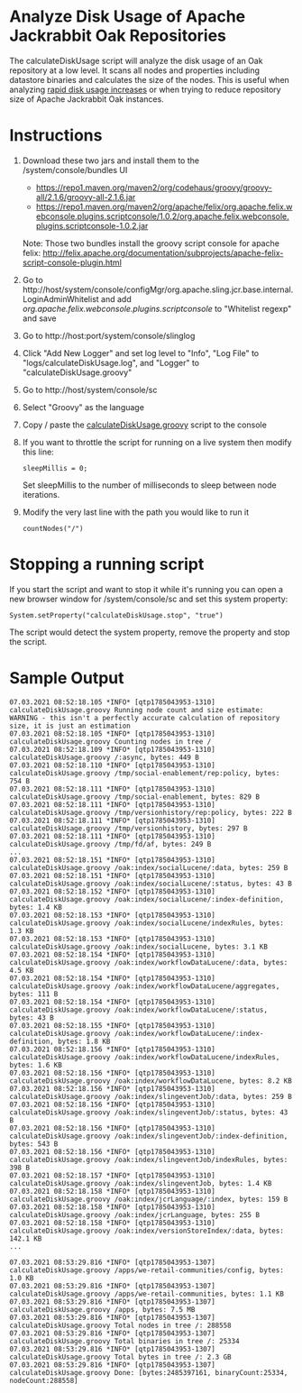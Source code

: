 # Analyze Disk Usage of Apache Jackrabbit Oak Repositories
The calculateDiskUsage script will analyze the disk usage of an Oak repository at a low level.  It scans all nodes and properties including datastore binaries and calculates the size of the nodes.
This is useful when analyzing [rapid disk usage increases](https://helpx.adobe.com/experience-manager/kb/analyze-unusual-repository-growth.html) or when trying to reduce repository size of Apache Jackrabbit Oak instances.

# Instructions
1. Download these two jars and install them to the /system/console/bundles UI
    * https://repo1.maven.org/maven2/org/codehaus/groovy/groovy-all/2.1.6/groovy-all-2.1.6.jar
    * https://repo1.maven.org/maven2/org/apache/felix/org.apache.felix.webconsole.plugins.scriptconsole/1.0.2/org.apache.felix.webconsole.plugins.scriptconsole-1.0.2.jar

    Note: Those two bundles install the groovy script console for apache felix:
    http://felix.apache.org/documentation/subprojects/apache-felix-script-console-plugin.html
2. Go to http://host/system/console/configMgr/org.apache.sling.jcr.base.internal.LoginAdminWhitelist
and add _org.apache.felix.webconsole.plugins.scriptconsole_ to "Whitelist regexp" and save
3. Go to http://host:port/system/console/slinglog
4. Click "Add New Logger" and set log level to "Info", "Log File" to "logs/calculateDiskUsage.log", and "Logger" to "calculateDiskUsage.groovy"
5. Go to http://host/system/console/sc
6. Select "Groovy" as the language
7. Copy / paste the [calculateDiskUsage.groovy](calculateDiskUsage.groovy) script to the console
8. If you want to throttle the script for running on a live system then modify this line:
   ```
   sleepMillis = 0;
   ```
   Set sleepMillis to the number of milliseconds to sleep between node iterations.
   
9. Modify the very last line with the path you would like to run it
   ```
   countNodes("/")
   ```
   
# Stopping a running script
If you start the script and want to stop it while it's running you can open a new browser window for /system/console/sc and set this system property:
```
System.setProperty("calculateDiskUsage.stop", "true")
```
The script would detect the system property, remove the property and stop the script.


# Sample Output
```
07.03.2021 08:52:18.105 *INFO* [qtp1785043953-1310] calculateDiskUsage.groovy Running node count and size estimate: WARNING - this isn't a perfectly accurate calculation of repository size, it is just an estimation
07.03.2021 08:52:18.105 *INFO* [qtp1785043953-1310] calculateDiskUsage.groovy Counting nodes in tree /
07.03.2021 08:52:18.109 *INFO* [qtp1785043953-1310] calculateDiskUsage.groovy /:async, bytes: 449 B
07.03.2021 08:52:18.110 *INFO* [qtp1785043953-1310] calculateDiskUsage.groovy /tmp/social-enablement/rep:policy, bytes: 754 B
07.03.2021 08:52:18.111 *INFO* [qtp1785043953-1310] calculateDiskUsage.groovy /tmp/social-enablement, bytes: 829 B
07.03.2021 08:52:18.111 *INFO* [qtp1785043953-1310] calculateDiskUsage.groovy /tmp/versionhistory/rep:policy, bytes: 222 B
07.03.2021 08:52:18.111 *INFO* [qtp1785043953-1310] calculateDiskUsage.groovy /tmp/versionhistory, bytes: 297 B
07.03.2021 08:52:18.111 *INFO* [qtp1785043953-1310] calculateDiskUsage.groovy /tmp/fd/af, bytes: 249 B
...
07.03.2021 08:52:18.151 *INFO* [qtp1785043953-1310] calculateDiskUsage.groovy /oak:index/socialLucene/:data, bytes: 259 B
07.03.2021 08:52:18.151 *INFO* [qtp1785043953-1310] calculateDiskUsage.groovy /oak:index/socialLucene/:status, bytes: 43 B
07.03.2021 08:52:18.152 *INFO* [qtp1785043953-1310] calculateDiskUsage.groovy /oak:index/socialLucene/:index-definition, bytes: 1.4 KB
07.03.2021 08:52:18.153 *INFO* [qtp1785043953-1310] calculateDiskUsage.groovy /oak:index/socialLucene/indexRules, bytes: 1.3 KB
07.03.2021 08:52:18.153 *INFO* [qtp1785043953-1310] calculateDiskUsage.groovy /oak:index/socialLucene, bytes: 3.1 KB
07.03.2021 08:52:18.154 *INFO* [qtp1785043953-1310] calculateDiskUsage.groovy /oak:index/workflowDataLucene/:data, bytes: 4.5 KB
07.03.2021 08:52:18.154 *INFO* [qtp1785043953-1310] calculateDiskUsage.groovy /oak:index/workflowDataLucene/aggregates, bytes: 111 B
07.03.2021 08:52:18.154 *INFO* [qtp1785043953-1310] calculateDiskUsage.groovy /oak:index/workflowDataLucene/:status, bytes: 43 B
07.03.2021 08:52:18.155 *INFO* [qtp1785043953-1310] calculateDiskUsage.groovy /oak:index/workflowDataLucene/:index-definition, bytes: 1.8 KB
07.03.2021 08:52:18.156 *INFO* [qtp1785043953-1310] calculateDiskUsage.groovy /oak:index/workflowDataLucene/indexRules, bytes: 1.6 KB
07.03.2021 08:52:18.156 *INFO* [qtp1785043953-1310] calculateDiskUsage.groovy /oak:index/workflowDataLucene, bytes: 8.2 KB
07.03.2021 08:52:18.156 *INFO* [qtp1785043953-1310] calculateDiskUsage.groovy /oak:index/slingeventJob/:data, bytes: 259 B
07.03.2021 08:52:18.156 *INFO* [qtp1785043953-1310] calculateDiskUsage.groovy /oak:index/slingeventJob/:status, bytes: 43 B
07.03.2021 08:52:18.156 *INFO* [qtp1785043953-1310] calculateDiskUsage.groovy /oak:index/slingeventJob/:index-definition, bytes: 543 B
07.03.2021 08:52:18.156 *INFO* [qtp1785043953-1310] calculateDiskUsage.groovy /oak:index/slingeventJob/indexRules, bytes: 398 B
07.03.2021 08:52:18.157 *INFO* [qtp1785043953-1310] calculateDiskUsage.groovy /oak:index/slingeventJob, bytes: 1.4 KB
07.03.2021 08:52:18.158 *INFO* [qtp1785043953-1310] calculateDiskUsage.groovy /oak:index/jcrLanguage/:index, bytes: 159 B
07.03.2021 08:52:18.158 *INFO* [qtp1785043953-1310] calculateDiskUsage.groovy /oak:index/jcrLanguage, bytes: 255 B
07.03.2021 08:52:18.158 *INFO* [qtp1785043953-1310] calculateDiskUsage.groovy /oak:index/versionStoreIndex/:data, bytes: 142.1 KB
...

07.03.2021 08:53:29.816 *INFO* [qtp1785043953-1307] calculateDiskUsage.groovy /apps/we-retail-communities/config, bytes: 1.0 KB
07.03.2021 08:53:29.816 *INFO* [qtp1785043953-1307] calculateDiskUsage.groovy /apps/we-retail-communities, bytes: 1.1 KB
07.03.2021 08:53:29.816 *INFO* [qtp1785043953-1307] calculateDiskUsage.groovy /apps, bytes: 7.5 MB
07.03.2021 08:53:29.816 *INFO* [qtp1785043953-1307] calculateDiskUsage.groovy Total nodes in tree /: 288558
07.03.2021 08:53:29.816 *INFO* [qtp1785043953-1307] calculateDiskUsage.groovy Total binaries in tree /: 25334
07.03.2021 08:53:29.816 *INFO* [qtp1785043953-1307] calculateDiskUsage.groovy Total bytes in tree /: 2.3 GB
07.03.2021 08:53:29.816 *INFO* [qtp1785043953-1307] calculateDiskUsage.groovy Done: [bytes:2485397161, binaryCount:25334, nodeCount:288558]
```
